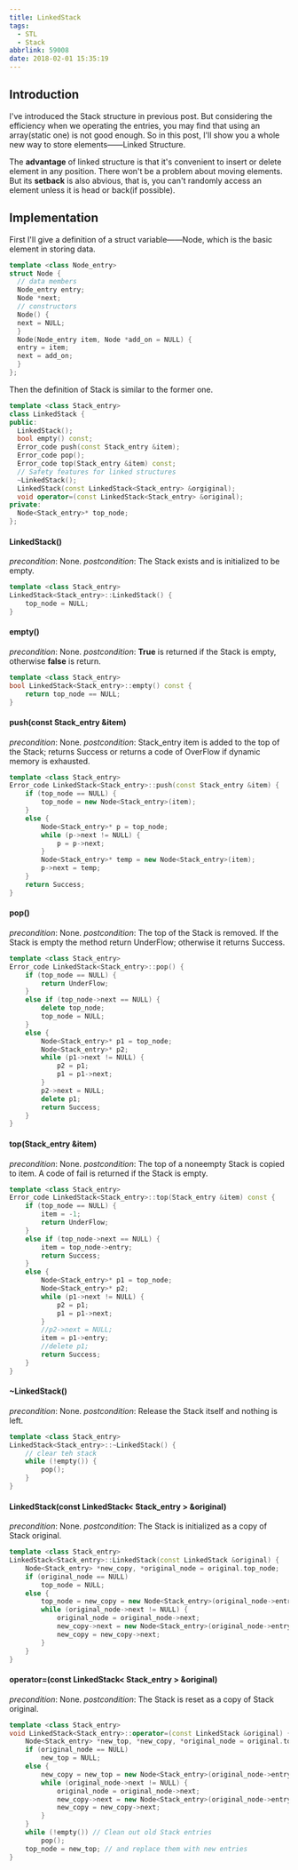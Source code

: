 ```yaml
---
title: LinkedStack
tags:
  - STL
  - Stack
abbrlink: 59008
date: 2018-02-01 15:35:19
---
```


## Introduction
I've introduced the Stack structure in previous post. But considering the efficiency when we operating the entries, you may find that using an array(static one) is not good enough. So in this post, I'll show you a whole new way to store elements——Linked Structure.

The **advantage** of linked structure is that it's convenient to insert or delete element in any position. There won't be a problem about moving elements. But its **setback** is also abvious, that is, you can't randomly access an element unless it is head or back(if possible).
<!-- more -->

## Implementation
First I'll give a definition of a struct variable——Node, which is the basic element in storing data.
```C++
template <class Node_entry>
struct Node {
  // data members
  Node_entry entry;
  Node *next;
  // constructors
  Node() {
  next = NULL;
  }
  Node(Node_entry item, Node *add_on = NULL) {
  entry = item;
  next = add_on;
  }
};
```
Then the definition of Stack is similar to the former one.
```C++
template <class Stack_entry>
class LinkedStack {
public:
  LinkedStack();
  bool empty() const;
  Error_code push(const Stack_entry &item);
  Error_code pop();
  Error_code top(Stack_entry &item) const;
  // Safety features for linked structures
  ~LinkedStack();
  LinkedStack(const LinkedStack<Stack_entry> &orgiginal);
  void operator=(const LinkedStack<Stack_entry> &original);
private:
  Node<Stack_entry>* top_node;
};
```
#### LinkedStack()
*precondition*: None.
*postcondition*: The Stack exists and is initialized to be empty.
```C++
template <class Stack_entry>
LinkedStack<Stack_entry>::LinkedStack() {
	top_node = NULL;
}
```

#### empty()
*precondition*: None.
*postcondition*: **True** is returned if the Stack is empty, otherwise **false** is return.
```C++
template <class Stack_entry>
bool LinkedStack<Stack_entry>::empty() const {
	return top_node == NULL;
}
```

#### push(**const** Stack_entry &item)
*precondition*: None.
*postcondition*: Stack_entry item is added to the top of the Stack; returns Success or returns a code of OverFlow if dynamic memory is exhausted.
```C++
template <class Stack_entry>
Error_code LinkedStack<Stack_entry>::push(const Stack_entry &item) {
	if (top_node == NULL) {
		top_node = new Node<Stack_entry>(item);
	}
	else {
		Node<Stack_entry>* p = top_node;
		while (p->next != NULL) {
			p = p->next;
		}
		Node<Stack_entry>* temp = new Node<Stack_entry>(item);
		p->next = temp;
	}
	return Success;
}
```

#### pop()
*precondition*: None.
*postcondition*: The top of the Stack is removed. If the Stack is empty the method return UnderFlow; otherwise it returns Success.
```C++
template <class Stack_entry>
Error_code LinkedStack<Stack_entry>::pop() {
	if (top_node == NULL) {
		return UnderFlow;
	}
	else if (top_node->next == NULL) {
		delete top_node;
		top_node = NULL;
	}
	else {
		Node<Stack_entry>* p1 = top_node;
		Node<Stack_entry>* p2;
		while (p1->next != NULL) {
			p2 = p1;
			p1 = p1->next;
		}
		p2->next = NULL;
		delete p1;
		return Success;
	}
}
```

#### top(Stack_entry &item)
*precondition*: None.
*postcondition*: The top of a noneempty Stack is copied to item. A code of fail is returned if the Stack is empty.
```C++
template <class Stack_entry>
Error_code LinkedStack<Stack_entry>::top(Stack_entry &item) const {
	if (top_node == NULL) {
		item = -1;
		return UnderFlow;
	}
	else if (top_node->next == NULL) {
		item = top_node->entry;
		return Success;
	}
	else {
		Node<Stack_entry>* p1 = top_node;
		Node<Stack_entry>* p2;
		while (p1->next != NULL) {
			p2 = p1;
			p1 = p1->next;
		}
		//p2->next = NULL;
		item = p1->entry;
		//delete p1;
		return Success;
	}
}
```

#### ~LinkedStack()
*precondition*: None.
*postcondition*: Release the Stack itself and nothing is left.
```C++
template <class Stack_entry>
LinkedStack<Stack_entry>::~LinkedStack() {
	// clear teh stack
	while (!empty()) {
		pop();
	}
}
```

#### LinkedStack(**const** LinkedStack< Stack_entry > &original)
*precondition*: None.
*postcondition*: The Stack is initialized as a copy of Stack original.
```C++
template <class Stack_entry>
LinkedStack<Stack_entry>::LinkedStack(const LinkedStack &original) {
	Node<Stack_entry> *new_copy, *original_node = original.top_node;
	if (original_node == NULL)
		top_node = NULL;
	else {
		top_node = new_copy = new Node<Stack_entry>(original_node->entry);
		while (original_node->next != NULL) {
			original_node = original_node->next;
			new_copy->next = new Node<Stack_entry>(original_node->entry);
			new_copy = new_copy->next;
		}
	}
}
```

#### operator=(**const** LinkedStack< Stack_entry > &original)
*precondition*: None.
*postcondition*: The Stack is reset as a copy of Stack original.
```C++
template <class Stack_entry>
void LinkedStack<Stack_entry>::operator=(const LinkedStack &original) {
	Node<Stack_entry> *new_top, *new_copy, *original_node = original.top_node;
	if (original_node == NULL)
		new_top = NULL;
	else {
		new_copy = new_top = new Node<Stack_entry>(original_node->entry);
		while (original_node->next != NULL) {
			original_node = original_node->next;
			new_copy->next = new Node<Stack_entry>(original_node->entry);
			new_copy = new_copy->next;
		}
	}
	while (!empty()) // Clean out old Stack entries
		pop();
	top_node = new_top; // and replace them with new entries
}
```

